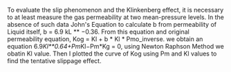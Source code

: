 To evaluate the slip phenomenon and the Klinkenberg effect, it is necessary to at least measure the gas permeability at two mean-pressure levels. In the absence of such data
John's Equation to calculate b from permeability of Liquid itself, b = 6.9 kL ** −0.36. From this equation and original permeability equation, Kog = Kl + b * Kl * Pmo_inverse. 
we obtain an equation 6.9*Kl**0.64+Pm*Kl−Pm*Kg = 0, using Newton Raphson Method we obatin Kl value. Then I plotted the curve of Kog using Pm and Kl values to find the tentative 
slippage effect.

